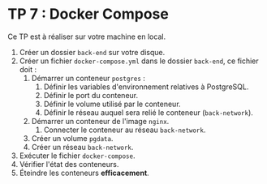 # TP 7 : Docker Compose

Ce TP est à réaliser sur votre machine en local.

1. Créer un dossier `back-end` sur votre disque.
2. Créer un fichier `docker-compose.yml` dans le dossier `back-end`, ce fichier doit :
   1. Démarrer un conteneur `postgres` :
      1. Définir les variables d'environnement relatives à PostgreSQL.
      2. Définir le port du conteneur.
      3. Définir le volume utilisé par le conteneur.
      4. Définir le réseau auquel sera relié le conteneur (`back-network`).
   2. Démarrer un conteneur de l'image `nginx`.
      1. Connecter le conteneur au réseau `back-network`.
   3. Créer un volume `pgdata`. 
   4. Créer un réseau `back-network`.
3. Exécuter le fichier `docker-compose`.
4. Vérifier l'état des conteneurs.
5. Éteindre les conteneurs **efficacement**.